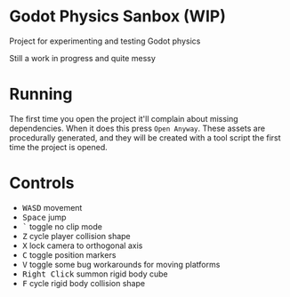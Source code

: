 # Godot Physics Sanbox (WIP)

Project for experimenting and testing Godot physics

Still a work in progress and quite messy

# Running

The first time you open the project it'll complain about missing dependencies.
When it does this press `Open Anyway`. These assets are procedurally generated,
and they will be created with a tool script the first time the project is
opened.

# Controls

* <kbd>W</kbd><kbd>A</kbd><kbd>S</kbd><kbd>D</kbd> movement
* <kbd>Space</kbd> jump
* <kbd>`</kbd> toggle no clip mode
* <kbd>Z</kbd> cycle player collision shape
* <kbd>X</kbd> lock camera to orthogonal axis
* <kbd>C</kbd> toggle position markers
* <kbd>V</kbd> toggle some bug workarounds for moving platforms
* <kbd>Right Click</kbd> summon rigid body cube
* <kbd>F</kbd> cycle rigid body collision shape
